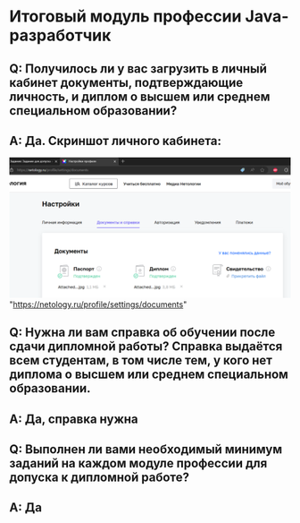 # Итоговый модуль профессии Java-разработчик #
###
## Q: Получилось ли у вас загрузить в личный кабинет документы, подтверждающие личность, и диплом о высшем или среднем специальном образовании? ##
## A: Да. Скриншот личного кабинета: ##
![screenshot](img/diploma.png) "https://netology.ru/profile/settings/documents"
###
## Q: Нужна ли вам справка об обучении после сдачи дипломной работы? Справка выдаётся всем студентам, в том числе тем, у кого нет диплома о высшем или среднем специальном образовании.
## A: Да, справка нужна
###
## Q: Выполнен ли вами необходимый минимум заданий на каждом модуле профессии для допуска к дипломной работе?
## A: Да
